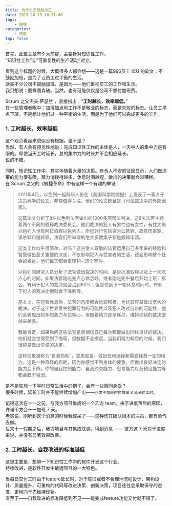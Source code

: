 ```yaml
---
title: 为什么不鼓励加班  
date: 2019-10-15 10:31:00  
tags: 
    - 敏捷
categories: 
    - 随笔
top: false
---
```


首先，此篇文章有个大前提，主要针对知识性工作。  
“知识性工作”与“可重复性的生产活动”对立。  

看到这个标题的时候，大概很多人都会想——这是一篇996员工 ICU 的软文：不鼓励加班，是为了让员工过平衡的生活。  
欧美不少公司不鼓励加班，是因为——他们重视员工的工作和生活。  
我只想说：图样图森破。当然，也有可能仅仅是公司不想付加班费。  

Scrum 之父杰夫·萨瑟兰 ，直接指出：“**工时越长，效率越低。**”  
在一些管理者眼中：加班加点地工作不是敬业的标志，而是失败的标志。让员工早点下班，不是想让他们过一种平衡的生活，而是为了他们可以完成更多的工作。  
<!-- more -->

### 1. 工时越长，效率越低
这个观点看起来貌似没有根据，是不是？  
当然，有人会有预见性地说：完成知识性工作的主体是人，一天中人的集中力是有限的。即使当天工时延长，总的集中力的时长并不会相应延长。  
说的不错。  

同时，知识性工作中，其实伴随着大量的决策。有令人不安的证据显示，人们做决策的能力很有限，精力消耗得越多，休息时间越短，做出的决策就会越糟糕。  
在 Scrum 之父的《敏捷革命》中有这样一个有趣的举证：  
>2011年4月，以色列一组科研人员在《美国科学院院报》上发表了一篇关于决策科学的论文，非常值得关注。他们的论文题目是《司法裁决中的外部因素》。
>
>这篇论文分析了8名以色列法官做出的1000多项司法判决。这8名法官主持着两个不同的假释裁决委员会。他们裁决的犯人有男性也有女性，有犹太裔以色列人也有阿拉伯裔以色列人。所犯罪行包括贪污公款罪、故意伤害罪、谋杀罪和强奸罪。法官们所审理的绝大多数案子都是假释申请。
>
>这类工作似乎很简单，对吗？这些受人尊敬的法官运用自己多年来的经验和智慧做出至关重要的决定，不仅影响犯人与受害者的生活，还会影响整个社会的福祉。他们每天都会审理14~35个案件。
>
>以色列的研究人员分析了法官做出裁决的时间、是否批准假释以及上一次吃点心的时间。如果法官刚吃完点心休息好，或者刚吃完午餐后开始上班，那么，有利于犯人的裁决就会占到60%；但是快到下一轮休息时间时，有利于犯人的裁决比例就会下降到零。
>
>基本上，在短暂休息后，法官的态度都会比较积极，也比较容易做出宽大的裁决。对于这个世界发生犯罪行为的可能性以及犯人改过自新的可能性，他们会表现出较多想象力与包容心。但随着精力逐渐耗尽，维持现状的裁决便越来越多。
>
>我敢肯定，如果你问这些法官是否相信自己每次都能做出同样良好的裁决，他们就会觉得受到了侮辱，但数据不会撒谎。当我们精力耗尽的时候，我们很容易做出荒谬的决定。
>
>这种现象被称为“自我损耗”，意思就是，做出任何选择都需要耗费一定的精力。这是一种奇怪的损耗，因为你感觉不到身体的疲惫，但做出良好决定的能力会下降。你的自我控制能力、自我约束能力、思考能力以及预见能力等都会趋于减弱。

是不是联想一下平时日常生活中的例子，会有一些感同身受？  
很多时候，延长工时并不能继续增加产出——`正常不加班时的效率` x `延长的工时`。  

记得这次在十一之前，与我方项目集成的一个乙方 team，由于进度落后的原因，许诺甲方会十一加班 7 天。  
老实说，刚听到这个消息的时候我惊呆了——这种伤其团队根本的决策，都有勇气去做。  
后来十一假期之后，我方项目与其集成联调，得到消息 —— 彼方这 7 天对于进度来说，并没有显著效果改善。  

### 2. 工时越长，自我改进的标准越低
这里主要是，想聊一下知识性工作中的软件开发这个行业。  
持续改进，是软件开发中敏捷项目的一大特色。  

当每日交付工时由于feature延长时，对于陈旧或者不合理地流程设计、架构设计、质量提升、可重构的代码等改进决策、创新决策，项目往往会采取保守的态度、更倾向于先维持现状。  
直至于——自我改进的标准降低到不见——能完成feature功能交付就不错了。  

